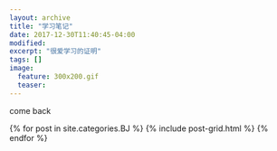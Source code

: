 ```yaml
---
layout: archive
title: "学习笔记"
date: 2017-12-30T11:40:45-04:00
modified:
excerpt: "很爱学习的证明"
tags: []
image: 
  feature: 300x200.gif
  teaser:
---
```


come back

<div class="tiles">
{% for post in site.categories.BJ %}
  {% include post-grid.html %}
{% endfor %}
</div><!-- /.tiles 把所有categories 有 BJ 的列出来-->